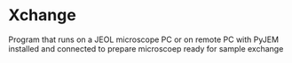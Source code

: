 # Xchange
Program that runs on a JEOL microscope PC or on remote PC with PyJEM installed and connected to prepare microscoep ready for sample exchange
